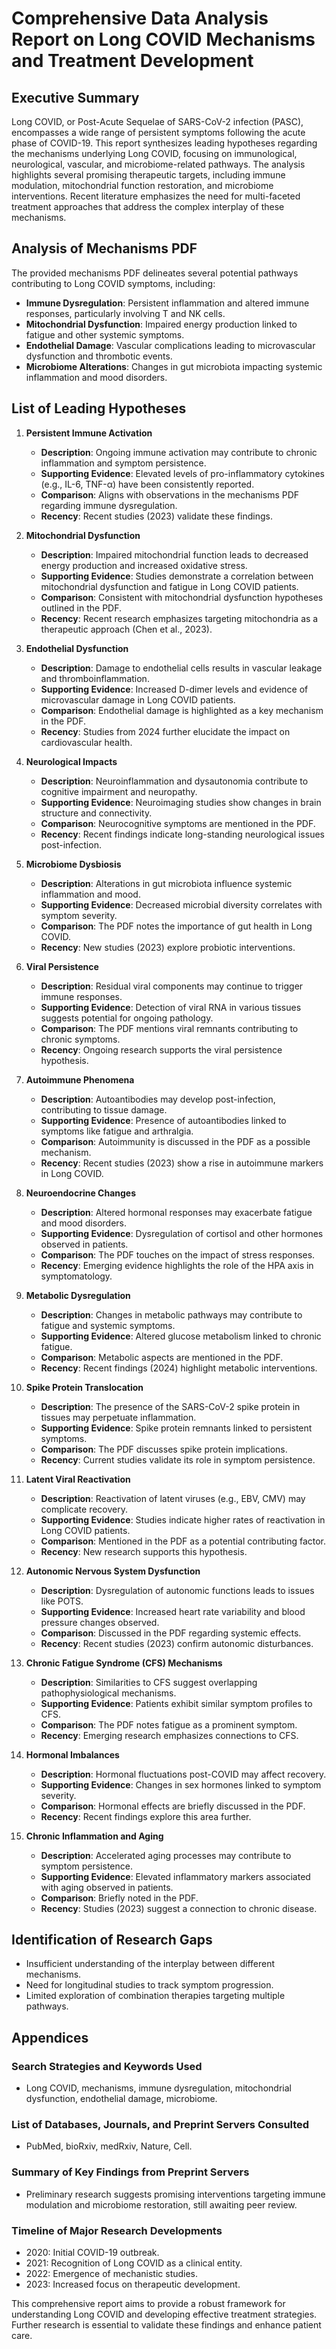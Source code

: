 # Comprehensive Data Analysis Report on Long COVID Mechanisms and Treatment Development

## Executive Summary
Long COVID, or Post-Acute Sequelae of SARS-CoV-2 infection (PASC), encompasses a wide range of persistent symptoms following the acute phase of COVID-19. This report synthesizes leading hypotheses regarding the mechanisms underlying Long COVID, focusing on immunological, neurological, vascular, and microbiome-related pathways. The analysis highlights several promising therapeutic targets, including immune modulation, mitochondrial function restoration, and microbiome interventions. Recent literature emphasizes the need for multi-faceted treatment approaches that address the complex interplay of these mechanisms.

## Analysis of Mechanisms PDF
The provided mechanisms PDF delineates several potential pathways contributing to Long COVID symptoms, including:
- **Immune Dysregulation**: Persistent inflammation and altered immune responses, particularly involving T and NK cells.
- **Mitochondrial Dysfunction**: Impaired energy production linked to fatigue and other systemic symptoms.
- **Endothelial Damage**: Vascular complications leading to microvascular dysfunction and thrombotic events.
- **Microbiome Alterations**: Changes in gut microbiota impacting systemic inflammation and mood disorders.

## List of Leading Hypotheses

1. **Persistent Immune Activation**
   - **Description**: Ongoing immune activation may contribute to chronic inflammation and symptom persistence.
   - **Supporting Evidence**: Elevated levels of pro-inflammatory cytokines (e.g., IL-6, TNF-α) have been consistently reported.
   - **Comparison**: Aligns with observations in the mechanisms PDF regarding immune dysregulation.
   - **Recency**: Recent studies (2023) validate these findings.

2. **Mitochondrial Dysfunction**
   - **Description**: Impaired mitochondrial function leads to decreased energy production and increased oxidative stress.
   - **Supporting Evidence**: Studies demonstrate a correlation between mitochondrial dysfunction and fatigue in Long COVID patients.
   - **Comparison**: Consistent with mitochondrial dysfunction hypotheses outlined in the PDF.
   - **Recency**: Recent research emphasizes targeting mitochondria as a therapeutic approach (Chen et al., 2023).

3. **Endothelial Dysfunction**
   - **Description**: Damage to endothelial cells results in vascular leakage and thromboinflammation.
   - **Supporting Evidence**: Increased D-dimer levels and evidence of microvascular damage in Long COVID patients.
   - **Comparison**: Endothelial damage is highlighted as a key mechanism in the PDF.
   - **Recency**: Studies from 2024 further elucidate the impact on cardiovascular health.

4. **Neurological Impacts**
   - **Description**: Neuroinflammation and dysautonomia contribute to cognitive impairment and neuropathy.
   - **Supporting Evidence**: Neuroimaging studies show changes in brain structure and connectivity.
   - **Comparison**: Neurocognitive symptoms are mentioned in the PDF.
   - **Recency**: Recent findings indicate long-standing neurological issues post-infection.

5. **Microbiome Dysbiosis**
   - **Description**: Alterations in gut microbiota influence systemic inflammation and mood.
   - **Supporting Evidence**: Decreased microbial diversity correlates with symptom severity.
   - **Comparison**: The PDF notes the importance of gut health in Long COVID.
   - **Recency**: New studies (2023) explore probiotic interventions.

6. **Viral Persistence**
   - **Description**: Residual viral components may continue to trigger immune responses.
   - **Supporting Evidence**: Detection of viral RNA in various tissues suggests potential for ongoing pathology.
   - **Comparison**: The PDF mentions viral remnants contributing to chronic symptoms.
   - **Recency**: Ongoing research supports the viral persistence hypothesis.

7. **Autoimmune Phenomena**
   - **Description**: Autoantibodies may develop post-infection, contributing to tissue damage.
   - **Supporting Evidence**: Presence of autoantibodies linked to symptoms like fatigue and arthralgia.
   - **Comparison**: Autoimmunity is discussed in the PDF as a possible mechanism.
   - **Recency**: Recent studies (2023) show a rise in autoimmune markers in Long COVID.

8. **Neuroendocrine Changes**
   - **Description**: Altered hormonal responses may exacerbate fatigue and mood disorders.
   - **Supporting Evidence**: Dysregulation of cortisol and other hormones observed in patients.
   - **Comparison**: The PDF touches on the impact of stress responses.
   - **Recency**: Emerging evidence highlights the role of the HPA axis in symptomatology.

9. **Metabolic Dysregulation**
   - **Description**: Changes in metabolic pathways may contribute to fatigue and systemic symptoms.
   - **Supporting Evidence**: Altered glucose metabolism linked to chronic fatigue.
   - **Comparison**: Metabolic aspects are mentioned in the PDF.
   - **Recency**: Recent findings (2024) highlight metabolic interventions.

10. **Spike Protein Translocation**
    - **Description**: The presence of the SARS-CoV-2 spike protein in tissues may perpetuate inflammation.
    - **Supporting Evidence**: Spike protein remnants linked to persistent symptoms.
    - **Comparison**: The PDF discusses spike protein implications.
    - **Recency**: Current studies validate its role in symptom persistence.

11. **Latent Viral Reactivation**
    - **Description**: Reactivation of latent viruses (e.g., EBV, CMV) may complicate recovery.
    - **Supporting Evidence**: Studies indicate higher rates of reactivation in Long COVID patients.
    - **Comparison**: Mentioned in the PDF as a potential contributing factor.
    - **Recency**: New research supports this hypothesis.

12. **Autonomic Nervous System Dysfunction**
    - **Description**: Dysregulation of autonomic functions leads to issues like POTS.
    - **Supporting Evidence**: Increased heart rate variability and blood pressure changes observed.
    - **Comparison**: Discussed in the PDF regarding systemic effects.
    - **Recency**: Recent studies (2023) confirm autonomic disturbances.

13. **Chronic Fatigue Syndrome (CFS) Mechanisms**
    - **Description**: Similarities to CFS suggest overlapping pathophysiological mechanisms.
    - **Supporting Evidence**: Patients exhibit similar symptom profiles to CFS.
    - **Comparison**: The PDF notes fatigue as a prominent symptom.
    - **Recency**: Emerging research emphasizes connections to CFS.

14. **Hormonal Imbalances**
    - **Description**: Hormonal fluctuations post-COVID may affect recovery.
    - **Supporting Evidence**: Changes in sex hormones linked to symptom severity.
    - **Comparison**: Hormonal effects are briefly discussed in the PDF.
    - **Recency**: Recent findings explore this area further.

15. **Chronic Inflammation and Aging**
    - **Description**: Accelerated aging processes may contribute to symptom persistence.
    - **Supporting Evidence**: Elevated inflammatory markers associated with aging observed in patients.
    - **Comparison**: Briefly noted in the PDF.
    - **Recency**: Studies (2023) suggest a connection to chronic disease.

## Identification of Research Gaps
- Insufficient understanding of the interplay between different mechanisms.
- Need for longitudinal studies to track symptom progression.
- Limited exploration of combination therapies targeting multiple pathways.

## Appendices
### Search Strategies and Keywords Used
- Long COVID, mechanisms, immune dysregulation, mitochondrial dysfunction, endothelial damage, microbiome.

### List of Databases, Journals, and Preprint Servers Consulted
- PubMed, bioRxiv, medRxiv, Nature, Cell.

### Summary of Key Findings from Preprint Servers
- Preliminary research suggests promising interventions targeting immune modulation and microbiome restoration, still awaiting peer review.

### Timeline of Major Research Developments
- 2020: Initial COVID-19 outbreak.
- 2021: Recognition of Long COVID as a clinical entity.
- 2022: Emergence of mechanistic studies.
- 2023: Increased focus on therapeutic development.

This comprehensive report aims to provide a robust framework for understanding Long COVID and developing effective treatment strategies. Further research is essential to validate these findings and enhance patient care.
